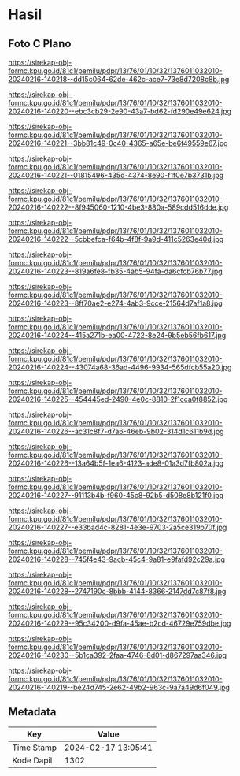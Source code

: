 # Hasil

## Foto C Plano

https://sirekap-obj-formc.kpu.go.id/81c1/pemilu/pdpr/13/76/01/10/32/1376011032010-20240216-140218--dd15c064-62de-462c-ace7-73e8d7208c8b.jpg

https://sirekap-obj-formc.kpu.go.id/81c1/pemilu/pdpr/13/76/01/10/32/1376011032010-20240216-140220--ebc3cb29-2e90-43a7-bd62-fd290e49e624.jpg

https://sirekap-obj-formc.kpu.go.id/81c1/pemilu/pdpr/13/76/01/10/32/1376011032010-20240216-140221--3bb81c49-0c40-4365-a65e-be6f49559e67.jpg

https://sirekap-obj-formc.kpu.go.id/81c1/pemilu/pdpr/13/76/01/10/32/1376011032010-20240216-140221--01815496-435d-4374-8e90-f1f0e7b3731b.jpg

https://sirekap-obj-formc.kpu.go.id/81c1/pemilu/pdpr/13/76/01/10/32/1376011032010-20240216-140222--8f945060-1210-4be3-880a-589cdd516dde.jpg

https://sirekap-obj-formc.kpu.go.id/81c1/pemilu/pdpr/13/76/01/10/32/1376011032010-20240216-140222--5cbbefca-f64b-4f8f-9a9d-411c5263e40d.jpg

https://sirekap-obj-formc.kpu.go.id/81c1/pemilu/pdpr/13/76/01/10/32/1376011032010-20240216-140223--819a6fe8-fb35-4ab5-94fa-da6cfcb76b77.jpg

https://sirekap-obj-formc.kpu.go.id/81c1/pemilu/pdpr/13/76/01/10/32/1376011032010-20240216-140223--8ff70ae2-e274-4ab3-9cce-21564d7af1a8.jpg

https://sirekap-obj-formc.kpu.go.id/81c1/pemilu/pdpr/13/76/01/10/32/1376011032010-20240216-140224--415a271b-ea00-4722-8e24-9b5eb56fb617.jpg

https://sirekap-obj-formc.kpu.go.id/81c1/pemilu/pdpr/13/76/01/10/32/1376011032010-20240216-140224--43074a68-36ad-4496-9934-565dfcb55a20.jpg

https://sirekap-obj-formc.kpu.go.id/81c1/pemilu/pdpr/13/76/01/10/32/1376011032010-20240216-140225--454445ed-2490-4e0c-8810-2f1cca0f8852.jpg

https://sirekap-obj-formc.kpu.go.id/81c1/pemilu/pdpr/13/76/01/10/32/1376011032010-20240216-140226--ac31c8f7-d7a6-46eb-9b02-314d1c611b9d.jpg

https://sirekap-obj-formc.kpu.go.id/81c1/pemilu/pdpr/13/76/01/10/32/1376011032010-20240216-140226--13a64b5f-1ea6-4123-ade8-01a3d7fb802a.jpg

https://sirekap-obj-formc.kpu.go.id/81c1/pemilu/pdpr/13/76/01/10/32/1376011032010-20240216-140227--91113b4b-f960-45c8-92b5-d508e8b121f0.jpg

https://sirekap-obj-formc.kpu.go.id/81c1/pemilu/pdpr/13/76/01/10/32/1376011032010-20240216-140227--e33bad4c-8281-4e3e-9703-2a5ce319b70f.jpg

https://sirekap-obj-formc.kpu.go.id/81c1/pemilu/pdpr/13/76/01/10/32/1376011032010-20240216-140228--745f4e43-9acb-45c4-9a81-e9fafd92c29a.jpg

https://sirekap-obj-formc.kpu.go.id/81c1/pemilu/pdpr/13/76/01/10/32/1376011032010-20240216-140228--2747190c-8bbb-4144-8366-2147dd7c87f8.jpg

https://sirekap-obj-formc.kpu.go.id/81c1/pemilu/pdpr/13/76/01/10/32/1376011032010-20240216-140229--95c34200-d9fa-45ae-b2cd-46729e759dbe.jpg

https://sirekap-obj-formc.kpu.go.id/81c1/pemilu/pdpr/13/76/01/10/32/1376011032010-20240216-140230--5b1ca392-2faa-4746-8d01-d867297aa346.jpg

https://sirekap-obj-formc.kpu.go.id/81c1/pemilu/pdpr/13/76/01/10/32/1376011032010-20240216-140219--be24d745-2e62-49b2-963c-9a7a49d6f049.jpg


## Metadata

| Key        | Value               |
| ---------- | ------------------- |
| Time Stamp | 2024-02-17 13:05:41 |
| Kode Dapil | 1302                |



